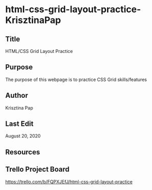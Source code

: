 # html-css-grid-layout-practice-KrisztinaPap

## Title
HTML/CSS Grid Layout Practice

## Purpose
The purpose of this webpage is to practice CSS Grid skills/features

## Author
Krisztina Pap

## Last Edit
August 20, 2020

## Resources

## Trello Project Board
https://trello.com/b/FQPXJEfJ/html-css-grid-layout-practice
